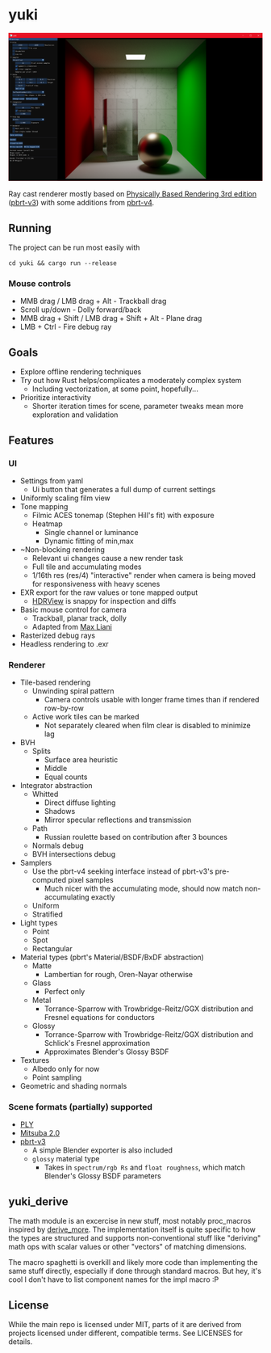 # yuki

![screenshot](screenshot.png)

Ray cast renderer mostly based on [Physically Based Rendering 3rd edition](http://www.pbr-book.org/) ([pbrt-v3](https://github.com/mmp/pbrt-v3)) with some additions from [pbrt-v4](https://github.com/mmp/pbrt-v4).

## Running

The project can be run most easily with

```
cd yuki && cargo run --release
```

### Mouse controls

- MMB drag / LMB drag + Alt - Trackball drag
- Scroll up/down - Dolly forward/back
- MMB drag + Shift / LMB drag + Shift + Alt - Plane drag
- LMB + Ctrl - Fire debug ray

## Goals

- Explore offline rendering techniques
- Try out how Rust helps/complicates a moderately complex system
  - Including vectorization, at some point, hopefully...
- Prioritize interactivity
  - Shorter iteration times for scene, parameter tweaks mean more exploration and validation

## Features

### UI

- Settings from yaml
  - Ui button that generates a full dump of current settings
- Uniformly scaling film view
- Tone mapping
  - Filmic ACES tonemap (Stephen Hill's fit) with exposure
  - Heatmap
    - Single channel or luminance
    - Dynamic fitting of min,max
- ~Non-blocking rendering
  - Relevant ui changes cause a new render task
  - Full tile and accumulating modes
  - 1/16th res (res/4) "interactive" render when camera is being moved for responsiveness with heavy scenes
- EXR export for the raw values or tone mapped output
  - [HDRView](https://github.com/wkjarosz/hdrview) is snappy for inspection and diffs
- Basic mouse control for camera
  - Trackball, planar track, dolly
  - Adapted from [Max Liani](https://maxliani.wordpress.com/2021/06/08/offline-to-realtime-camera-manipulation/)
- Rasterized debug rays
- Headless rendering to .exr

### Renderer

- Tile-based rendering
  - Unwinding spiral pattern
    - Camera controls usable with longer frame times than if rendered row-by-row
  - Active work tiles can be marked
    - Not separately cleared when film clear is disabled to minimize lag
- BVH
  - Splits
    - Surface area heuristic
    - Middle
    - Equal counts
- Integrator abstraction
  - Whitted
    - Direct diffuse lighting
    - Shadows
    - Mirror specular reflections and transmission
  - Path
    - Russian roulette based on contribution after 3 bounces
  - Normals debug
  - BVH intersections debug
- Samplers
  - Use the pbrt-v4 seeking interface instead of pbrt-v3's pre-computed pixel samples
    - Much nicer with the accumulating mode, should now match non-accumulating exactly
  - Uniform
  - Stratified
- Light types
  - Point
  - Spot
  - Rectangular
- Material types (pbrt's Material/BSDF/BxDF abstraction)
  - Matte
    - Lambertian for rough, Oren-Nayar otherwise
  - Glass
    - Perfect only
  - Metal
    - Torrance-Sparrow with Trowbridge-Reitz/GGX distribution and Fresnel equations for conductors
  - Glossy
    - Torrance-Sparrow with Trowbridge-Reitz/GGX distribution and Schlick's Fresnel approximation
    - Approximates Blender's Glossy BSDF
- Textures
  - Albedo only for now
  - Point sampling
- Geometric and shading normals

### Scene formats (partially) supported

- [PLY](http://paulbourke.net/dataformats/ply/)
- [Mitsuba 2.0](https://mitsuba2.readthedocs.io/en/latest/)
- [pbrt-v3](https://www.pbrt.org/fileformat-v3)
  - A simple Blender exporter is also included
  - `glossy` material type
    - Takes in `spectrum/rgb Rs` and `float roughness`, which match Blender's Glossy BSDF parameters

## yuki_derive

The math module is an excercise in new stuff, most notably proc_macros inspired by [derive_more](https://github.com/JelteF/derive_more). The implementation itself is quite specific to how the types are structured and supports non-conventional stuff like "deriving" math ops with scalar values or other "vectors" of matching dimensions.

The macro spaghetti is overkill and likely more code than implementing the same stuff directly, especially if done through standard macros. But hey, it's cool I don't have to list component names for the impl macro :P

## License

While the main repo is licensed under MIT, parts of it are derived from projects licensed under different, compatible terms. See LICENSES for details.
